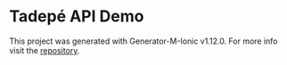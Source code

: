 # Tadepé API Demo
This project was generated with Generator-M-Ionic v1.12.0. For more info visit the [repository](https://github.com/mwaylabs/generator-m-ionic).